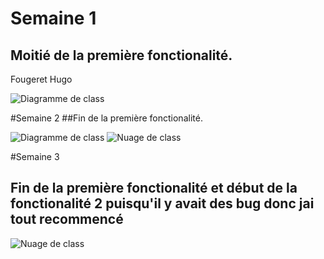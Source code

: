 # Semaine 1
## Moitié de la première fonctionalité.
 Fougeret Hugo
 
 ![Diagramme de class](https://user-images.githubusercontent.com/49201874/57297220-564def00-70cf-11e9-8a8e-f3f5552fe46e.gif)
 

#Semaine 2
##Fin de la première fonctionalité.

![Diagramme de class](https://user-images.githubusercontent.com/49201874/57770392-80776080-7710-11e9-88a8-0deff500bdc3.gif)
![Nuage de class](https://user-images.githubusercontent.com/49201874/57771371-d0572700-7712-11e9-8924-e220966d62bd.png)

#Semaine 3
## Fin de la première fonctionalité et début de la fonctionalité 2 puisqu'il y avait des bug donc jai  tout recommencé

![Nuage de class](https://user-images.githubusercontent.com/49201874/58100947-f67f3a00-7bde-11e9-86f0-b66246df46db.png)
